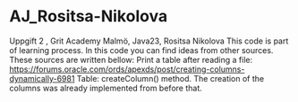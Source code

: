 # AJ_Rositsa-Nikolova
 Uppgift 2 , Grit Academy Malmö, Java23, Rositsa Nikolova
This code is part of learning process. 
In this code you can find ideas from other sources. These sources are written bellow: 
Print a table after reading a file: https://forums.oracle.com/ords/apexds/post/creating-columns-dynamically-6981
Table: createColumn() method. 
The creation of the columns was already implemented from before that. 
